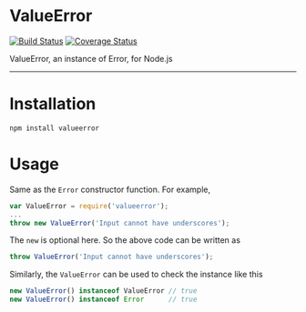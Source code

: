 # ValueError
[![Build Status](https://travis-ci.org/thefourtheye/ValueError.svg?branch=master)](https://travis-ci.org/thefourtheye/ValueError)
[![Coverage Status](https://coveralls.io/repos/thefourtheye/ValueError/badge.svg?branch=master&service=github)](https://coveralls.io/github/thefourtheye/ValueError?branch=master)

ValueError, an instance of Error, for Node.js

---

Installation
============

    npm install valueerror

Usage
=====

Same as the `Error` constructor function. For example,

```js
var ValueError = require('valueerror');
...
throw new ValueError('Input cannot have underscores');
```

The `new` is optional here. So the above code can be written as

```js
throw ValueError('Input cannot have underscores');
```

Similarly, the `ValueError` can be used to check the instance like this

```js
new ValueError() instanceof ValueError // true
new ValueError() instanceof Error      // true
```
